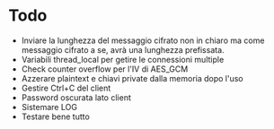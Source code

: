 # Todo

- Inviare la lunghezza del messaggio cifrato non in chiaro ma come messaggio cifrato a se, avrà una lunghezza prefissata.
- Variabili thread_local per getire le connessioni multiple
- Check counter overflow per l'IV di AES_GCM
- Azzerare plaintext e chiavi private dalla memoria dopo l'uso
- Gestire Ctrl+C del client
- Password oscurata lato client
- Sistemare LOG
- Testare bene tutto
